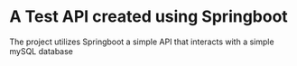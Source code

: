 # A Test API created using Springboot

The project utilizes Springboot a simple API that interacts with a simple mySQL database